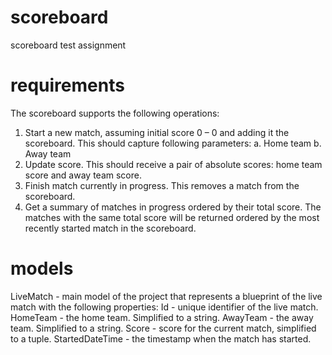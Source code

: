 # scoreboard
scoreboard test assignment

# requirements
The scoreboard supports the following operations: 
1. Start a new match, assuming initial score 0 – 0 and adding it the scoreboard. 
This should capture following parameters:
a. Home team
b. Away team
2. Update score. This should receive a pair of absolute scores: home team score and away 
team score. 
3. Finish match currently in progress. This removes a match from the scoreboard.
4. Get a summary of matches in progress ordered by their total score. The matches with the 
same total score will be returned ordered by the most recently started match in the 
scoreboard. 

# models
LiveMatch - main model of the project that represents a blueprint of the live match with 
the following properties: 
Id - unique identifier of the live match.
HomeTeam - the home team. Simplified to a string.
AwayTeam - the away team. Simplified to a string.
Score - score for the current match, simplified to a tuple.
StartedDateTime - the timestamp when the match has started.

